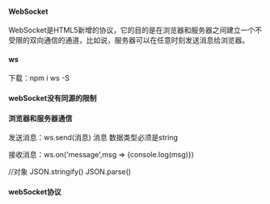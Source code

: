 
#### WebSocket

WebSocket是HTML5新增的协议，它的目的是在浏览器和服务器之间建立一个不受限的双向通信的通道，比如说，服务器可以在任意时刻发送消息给浏览器。

#### ws

下载：npm i ws -S

#### webSocket没有同源的限制

#### 浏览器和服务器通信

发送消息：ws.send(消息)   消息 数据类型必须是string

接收消息：ws.on('message',msg => {console.log(msg)})

//对象  JSON.stringify()   JSON.parse()

#### webSocket协议



